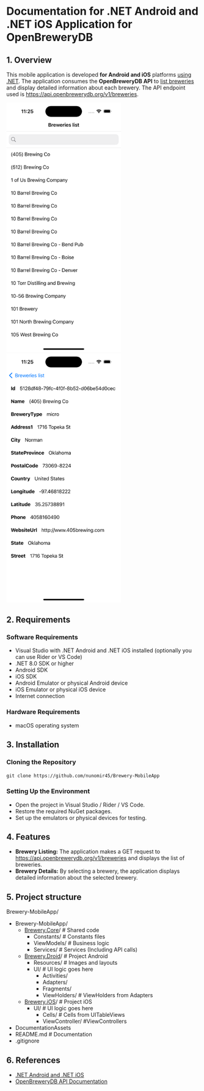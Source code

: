 # Documentation for .NET Android and .NET iOS Application for OpenBreweryDB

## 1. Overview

This mobile application is developed **for Android and iOS** platforms <u>using .NET</u>. The application consumes the **OpenBreweryDB API** to <u>list breweries</u> and display detailed information about each brewery. The API endpoint used is https://api.openbrewerydb.org/v1/breweries.

<img src="DocumentationAssets/Breweries_list.png" alt="highlevelworkflow" width="300"/> 
<img src="DocumentationAssets/Breweries_detail.png" alt="highlevelworkflow" width="300"/>


## 2. Requirements

### Software Requirements
- Visual Studio with .NET Android and .NET iOS installed (optionally you can use Rider or VS Code)
- .NET 8.0 SDK or higher
- Android SDK
- iOS SDK
- Android Emulator or physical Android device
- iOS Emulator or physical iOS device
- Internet connection

### Hardware Requirements
- macOS operating system

## 3. Installation

### Cloning the Repository

`git clone https://github.com/nunomir45/Brewery-MobileApp`

### Setting Up the Environment
- Open the project in Visual Studio / Rider / VS Code.
- Restore the required NuGet packages.
- Set up the emulators or physical devices for testing.


## 4. Features

- **Brewery Listing:** The application makes a GET request to https://api.openbrewerydb.org/v1/breweries and displays the list of breweries.
- **Brewery Details:** By selecting a brewery, the application displays detailed information about the selected brewery.

## 5. Project structure


Brewery-MobileApp/

- Brewery-MobileApp/
    - <u>Brewery.Core</u>/ # Shared code
        - Constants/ # Constants files
        - ViewModels/ # Business logic
        - Services/ # Services (Including API calls)
    - <u>Brewery.Droid</u>/ # Project Android
        - Resources/ # Images and layouts
        - UI/ # UI logic goes here
            - Activities/
            - Adapters/
            - Fragments/
            - ViewHolders/ # ViewHolders from Adapters
    - <u>Brewery.iOS</u>/ # Project iOS
        -  UI/ # UI logic goes here
            - Cells/ # Cells from UITableViews
            - ViewController/ #ViewControllers
- DocumentationAssets
-  README.md # Documentation
-  .gitignore


## 6. References

- [.NET Android and .NET iOS](https://dotnet.microsoft.com/en-us/apps/mobile) 
- [OpenBreweryDB API Documentation](https://openbrewerydb.org)